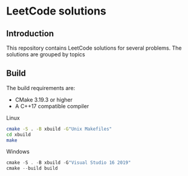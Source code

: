 # LeetCode solutions

## Introduction

This repository contains LeetCode solutions for several problems. The solutions are grouped by topics

## Build

The build requirements are:

- CMake 3.19.3 or higher
- A C++17 compatible compiler

Linux

```bash
cmake -S . -B xbuild -G"Unix Makefiles"
cd xbuild
make
```

Windows
```powershell
cmake -S . -B xbuild -G"Visual Studio 16 2019"
cmake --build build
```
